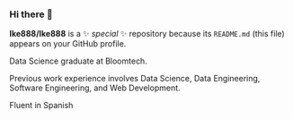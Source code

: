 ### Hi there 👋


**Ike888/Ike888** is a ✨ _special_ ✨ repository because its `README.md` (this file) appears on your GitHub profile.

Data Science graduate at Bloomtech.

Previous work experience involves Data Science, Data Engineering, Software Engineering, and Web Development.

Fluent in Spanish
